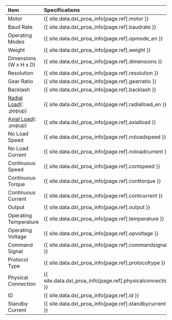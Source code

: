 
| Item                   | Specifications                                            |
|:-----------------------|:----------------------------------------------------------|
| Motor                | {{ site.data.dxl_proa_info[page.ref].motor }}                  |
| Baud Rate            | {{ site.data.dxl_proa_info[page.ref].baudrate }}               |
| Operating Modes            | {{ site.data.dxl_proa_info[page.ref].opmode_en }}               |
| Weight                | {{ site.data.dxl_proa_info[page.ref].weight }}                 |
| Dimensions (W x H x D)    | {{ site.data.dxl_proa_info[page.ref].dimensions }}             |
| Resolution              | {{ site.data.dxl_proa_info[page.ref].resolution }}             |
| Gear Ratio              | {{ site.data.dxl_proa_info[page.ref].gearratio }}              |
| Backlash              | {{ site.data.dxl_proa_info[page.ref].backlash }}               |{% if site.data.dxl_proa_info[page.ref].radialload_en != 'N/A' %}
| [Radial Load]{: .popup}| {{ site.data.dxl_proa_info[page.ref].radialload_en }}         |{% else %}{% endif %}{% if site.data.dxl_proa_info[page.ref].axialload != 'N/A' %}
| [Axial Load]{: .popup} | {{ site.data.dxl_proa_info[page.ref].axialload }}          |{% else %}{% endif %}
| No Load Speed       | {{ site.data.dxl_proa_info[page.ref].noloadspeed }}            |
| No Load Current     | {{ site.data.dxl_proa_info[page.ref].noloadcurrent }}          |
| Continuous Speed    | {{ site.data.dxl_proa_info[page.ref].contspeed }}              |
| Continuous Torque   | {{ site.data.dxl_proa_info[page.ref].conttorque }}             |
| Continuous Current  | {{ site.data.dxl_proa_info[page.ref].contcurrent }}               |
| Output                | {{ site.data.dxl_proa_info[page.ref].output }}                  |
| Operating Temperature           | {{ site.data.dxl_proa_info[page.ref].temperature }}          |
| Operating Voltage           | {{ site.data.dxl_proa_info[page.ref].opvoltage }}              |
| Command Signal      | {{ site.data.dxl_proa_info[page.ref].commandsignal }}        |
| Protocol Type       | {{ site.data.dxl_proa_info[page.ref].protocoltype }}         |
| Physical Connection | {{ site.data.dxl_proa_info[page.ref].physicalconnection }}     |
| ID                  | {{ site.data.dxl_proa_info[page.ref].id }}                     |
| Standby Current           | {{ site.data.dxl_proa_info[page.ref].standbycurrent }}         |

[Radial Load]: /assets/images/dxl/axial_radial_load_pro.png
[Axial Load]: /assets/images/dxl/axial_radial_load_pro.png
